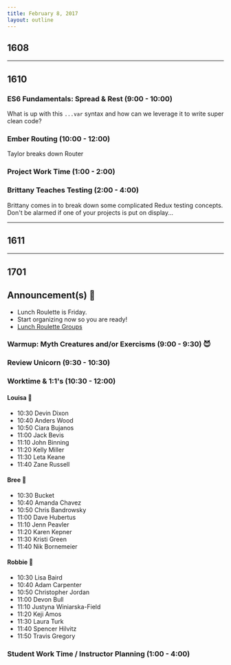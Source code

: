 ```yaml
---
title: February 8, 2017
layout: outline
---
```


## 1608

--------------------------------------------

## 1610

### ES6 Fundamentals: Spread & Rest (9:00 - 10:00)
What is up with this `...var` syntax and how can we leverage it to write super clean code?

### Ember Routing (10:00 - 12:00)
Taylor breaks down Router

### Project Work Time (1:00 - 2:00)

### Brittany Teaches Testing (2:00 - 4:00)
Brittany comes in to break down some complicated Redux testing concepts. Don't be alarmed if one of your projects is put on display...

--------------------------------------------

## 1611

--------------------------------------------

## 1701

## Announcement(s) :mega:

* Lunch Roulette is Friday.
* Start organizing now so you are ready!
* [Lunch Roulette Groups](https://github.com/turingschool/interdisciplinary-planning/blob/master/groups/20170210.markdown)

### Warmup: Myth Creatures and/or Exercisms (9:00 - 9:30) :smiling_imp:

### Review Unicorn (9:30 - 10:30)

### Worktime & 1:1's (10:30 - 12:00)

#### Louisa :hear_no_evil:

* 10:30 Devin Dixon
* 10:40 Anders Wood
* 10:50 Ciara Bujanos
* 11:00 Jack Bevis
* 11:10 John Binning
* 11:20 Kelly Miller
* 11:30 Leta Keane
* 11:40 Zane Russell

#### Bree :see_no_evil:

* 10:30 Bucket
* 10:40 Amanda Chavez
* 10:50 Chris Bandrowsky
* 11:00 Dave Hubertus
* 11:10 Jenn Peavler
* 11:20 Karen Kepner
* 11:30 Kristi Green
* 11:40 Nik Bornemeier

#### Robbie :speak_no_evil:

* 10:30 Lisa Baird
* 10:40 Adam Carpenter
* 10:50 Christopher Jordan
* 11:00 Devon Bull
* 11:10 Justyna Winiarska-Field
* 11:20 Keji Amos
* 11:30 Laura Turk
* 11:40 Spencer Hilvitz
* 11:50 Travis Gregory

### Student Work Time / Instructor Planning (1:00 - 4:00)
